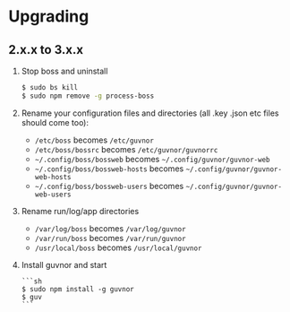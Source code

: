 # Upgrading

## 2.x.x to 3.x.x

 1. Stop boss and uninstall
    ```sh
    $ sudo bs kill
    $ sudo npm remove -g process-boss
    ```
 2. Rename your configuration files and directories (all .key .json etc files should come too):
    * `/etc/boss` becomes `/etc/guvnor`
    * `/etc/boss/bossrc` becomes `/etc/guvnor/guvnorrc`
    * `~/.config/boss/bossweb` becomes `~/.config/guvnor/guvnor-web`
    * `~/.config/boss/bossweb-hosts` becomes `~/.config/guvnor/guvnor-web-hosts`
    * `~/.config/boss/bossweb-users` becomes `~/.config/guvnor/guvnor-web-users`
 3. Rename run/log/app directories
    * `/var/log/boss` becomes `/var/log/guvnor`
    * `/var/run/boss` becomes `/var/run/guvnor`
    * `/usr/local/boss` becomes `/usr/local/guvnor`
 4. Install guvnor and start

        ```sh
        $ sudo npm install -g guvnor
        $ guv
        ```
